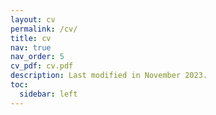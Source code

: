 ```yaml
---
layout: cv
permalink: /cv/
title: cv
nav: true
nav_order: 5
cv_pdf: cv.pdf
description: Last modified in November 2023.
toc:
  sidebar: left
---
```

